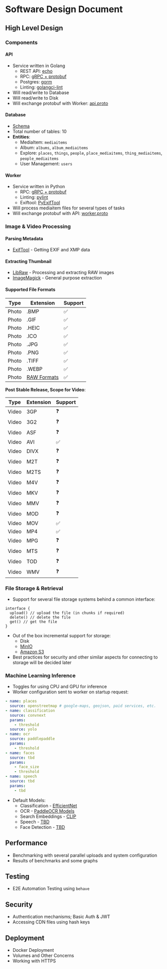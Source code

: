 # Software Design Document

## High Level Design

### Components

#### API

- Service written in Golang
  - REST API: [echo](https://echo.labstack.com/)
  - RPC: [gRPC + protobuf](https://grpc.io/)
  - Postgres: [gorm](https://gorm.io/)
  - Linting: [golangci-lint](https://golangci-lint.run/)
- Will read/write to Database
- Will read/write to Disk
- Will exchange protobuf with Worker: [api.proto](https://github.com/prabhuomkar/smriti/blob/master/protos/api.proto)

#### Database

- [Schema](https://github.com/prabhuomkar/smriti/blob/master/infra/database/schema.sql)
- Total number of tables: 10
- **Entities**:
  - MediaItem: `mediaitems`
  - Album: `albums`, `album_mediaitems`
  - Explore: `places`, `things`, `people`, `place_mediaitems`, `thing_mediaitems`, `people_mediaitems`
  - User Management: `users`

#### Worker

- Service written in Python
  - RPC: [gRPC + protobuf](https://grpc.io/)
  - Linting: [pylint](https://pypi.org/project/pylint/)
  - Exiftool: [PyExifTool](https://pypi.org/project/PyExifTool/)
- Will process mediaitem files for several types of tasks
- Will exchange protobuf with API: [worker.proto](https://github.com/prabhuomkar/smriti/blob/master/protos/worker.proto)

### Image & Video Processing

#### Parsing Metadata 

- [ExifTool](https://www.exiftool.org/) - Getting EXIF and XMP data

#### Extracting Thumbnail

- [LibRaw](https://www.libraw.org/) - Processing and extracting RAW images
- [ImageMagick](https://imagemagick.org/index.php) - General purpose extraction

#### Supported File Formats

| Type | Extension | Support |
| ---- | --------- | ------- |
| Photo | .BMP | ✅ |
| Photo | .GIF | ✅ |
| Photo | .HEIC | ✅ |
| Photo | .ICO | ✅ |
| Photo | .JPG | ✅ |
| Photo | .PNG | ✅ |
| Photo | .TIFF | ✅ |
| Photo | .WEBP | ✅ |
| Photo | [RAW Formats](https://raw.pixls.us/) | ✅ |

**Post Stable Release, Scope for Video**:

| Type | Extension | Support |
| ---- | --------- | ------- |
| Video | 3GP | ❓ |
| Video | 3G2 | ❓ |
| Video | ASF | ❓ |
| Video | AVI | ✅ |
| Video | DIVX | ❓ |
| Video | M2T | ❓ |
| Video | M2TS | ❓ |
| Video | M4V | ❓ |
| Video | MKV | ❓ |
| Video | MMV | ❓ |
| Video | MOD | ❓ |
| Video | MOV | ✅ |
| Video | MP4 | ✅ |
| Video | MPG | ❓ |
| Video | MTS | ❓ |
| Video | TOD | ❓ |
| Video | WMV | ❓ |

### File Storage & Retrieval

- Support for several file storage systems behind a common interface:
```
interface {
  upload() // upload the file (in chunks if required)
  delete() // delete the file
  get() // get the file
}
```
- Out of the box incremental support for storage:
  - Disk
  - [MinIO](https://min.io/)
  - [Amazon S3](https://aws.amazon.com/s3/)
- Best practices for security and other similar aspects for connecting to storage will be decided later

### Machine Learning Inference

- Toggles for using CPU and GPU for inference
- Worker configuration sent to worker on startup request:
```yaml
- name: places
  source: openstreetmap # google-maps, geojson, paid services, etc.
- name: classification
  source: convnext
  params: 
    - threshold
  source: yolo
- name: ocr
  source: paddlepaddle
  params: 
    - threshold
- name: faces
  source: tbd
  params: 
    - face_size
    - threshold
- name: speech
  source: tbd
  params:
    - tbd
```
- Default Models:
  - Classification - [EfficientNet](https://github.com/pytorch/vision/blob/main/torchvision/models/efficientnet.py)
  - OCR - [PaddleOCR Models](https://github.com/PaddlePaddle/PaddleOCR)
  - Search Embeddings - [CLIP](https://huggingface.co/openai/clip-vit-base-patch32)
  - Speech - [TBD](https://github.com)
  - Face Detection - [TBD](https://github.com)

## Performance

- Benchmarking with several parallel uploads and system configuration
- Results of benchmarks and some graphs

## Testing

- E2E Automation Testing using `behave`

## Security

- Authentication mechanisms; Basic Auth & JWT
- Accessing CDN files using hash keys

## Deployment

- Docker Deployment 
- Volumes and Other Concerns
- Working with HTTPS